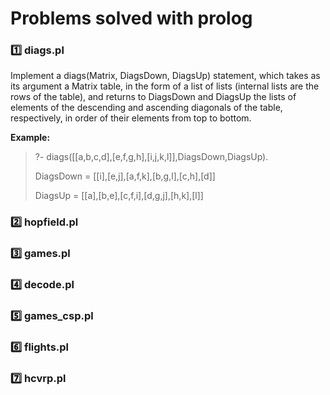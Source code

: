 # Problems solved with prolog

### 1️⃣ diags.pl

<p>Implement a diags(Matrix, DiagsDown, DiagsUp) statement, which takes as its argument a Matrix table, in the form of a list of lists (internal lists are the rows of the table), and returns to DiagsDown and DiagsUp the lists of elements of the descending and ascending diagonals of the table, respectively, in order of their elements from top to bottom.</p> 

__Example:__

> ?- diags([[a,b,c,d],[e,f,g,h],[i,j,k,l]],DiagsDown,DiagsUp). 
> 
> DiagsDown = [[i],[e,j],[a,f,k],[b,g,l],[c,h],[d]] 
> 
> DiagsUp = [[a],[b,e],[c,f,i],[d,g,j],[h,k],[l]] 

### 2️⃣ hopfield.pl 
### 3️⃣ games.pl
### 4️⃣ decode.pl
### 5️⃣ games_csp.pl
### 6️⃣ flights.pl
### 7️⃣ hcvrp.pl
